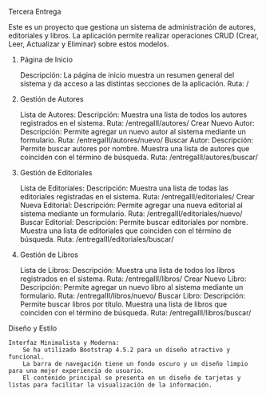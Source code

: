 Tercera Entrega

Este es un proyecto que gestiona un sistema de administración de autores, editoriales y libros. 
La aplicación permite realizar operaciones CRUD (Crear, Leer, Actualizar y Eliminar) sobre estos modelos.

1. Página de Inicio

    Descripción: La página de inicio muestra un resumen general del sistema y da acceso a las distintas secciones de la aplicación.
    Ruta: /

2. Gestión de Autores

    Lista de Autores:
        Descripción: Muestra una lista de todos los autores registrados en el sistema.
        Ruta: /entregaIII/autores/
    Crear Nuevo Autor:
        Descripción: Permite agregar un nuevo autor al sistema mediante un formulario.
        Ruta: /entregaIII/autores/nuevo/
    Buscar Autor:
        Descripción: Permite buscar autores por nombre. Muestra una lista de autores que coinciden con el término de búsqueda.
        Ruta: /entregaIII/autores/buscar/

3. Gestión de Editoriales

    Lista de Editoriales:
        Descripción: Muestra una lista de todas las editoriales registradas en el sistema.
        Ruta: /entregaIII/editoriales/
    Crear Nueva Editorial:
        Descripción: Permite agregar una nueva editorial al sistema mediante un formulario.
        Ruta: /entregaIII/editoriales/nuevo/
    Buscar Editorial:
        Descripción: Permite buscar editoriales por nombre. Muestra una lista de editoriales que coinciden con el término de búsqueda.
        Ruta: /entregaIII/editoriales/buscar/

4. Gestión de Libros

    Lista de Libros:
        Descripción: Muestra una lista de todos los libros registrados en el sistema.
        Ruta: /entregaIII/libros/
    Crear Nuevo Libro:
        Descripción: Permite agregar un nuevo libro al sistema mediante un formulario.
        Ruta: /entregaIII/libros/nuevo/
    Buscar Libro:
        Descripción: Permite buscar libros por título. Muestra una lista de libros que coinciden con el término de búsqueda.
        Ruta: /entregaIII/libros/buscar/

Diseño y Estilo

    Interfaz Minimalista y Moderna:
        Se ha utilizado Bootstrap 4.5.2 para un diseño atractivo y funcional.
        La barra de navegación tiene un fondo oscuro y un diseño limpio para una mejor experiencia de usuario.
        El contenido principal se presenta en un diseño de tarjetas y listas para facilitar la visualización de la información.
